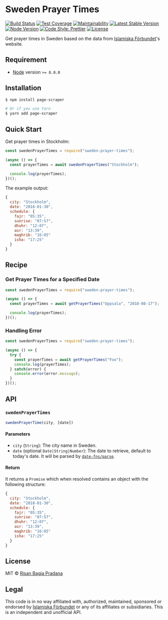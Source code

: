 # Sweden Prayer Times

[![Build Status](https://flat.badgen.net/travis/risan/sweden-prayer-times)](https://travis-ci.org/risan/sweden-prayer-times)
[![Test Coverage](https://flat.badgen.net/codeclimate/coverage/risan/sweden-prayer-times)](https://codeclimate.com/github/risan/sweden-prayer-times)
[![Maintainability](https://flat.badgen.net/codeclimate/maintainability/risan/sweden-prayer-times)](https://codeclimate.com/github/risan/sweden-prayer-times)
[![Latest Stable Version](https://flat.badgen.net/npm/v/sweden-prayer-times)](https://www.npmjs.com/package/sweden-prayer-times)
[![Node Version](https://flat.badgen.net/npm/node/sweden-prayer-times)](https://www.npmjs.com/package/sweden-prayer-times)
[![Code Style: Prettier](https://flat.badgen.net/badge/code%20style/prettier/ff69b4)](https://github.com/prettier/prettier)
[![License](https://flat.badgen.net/npm/license/sweden-prayer-times)](https://github.com/risan/sweden-prayer-times/blob/master/LICENSE)

Get prayer times in Sweden based on the data from [Islamiska Förbundet](http://www.islamiskaforbundet.se)'s website.

## Requirement

* [Node](https://nodejs.org/) version `>= 8.0.0`

## Installation

```bash
$ npm install page-scraper

# Or if you use Yarn
$ yarn add page-scraper
```

## Quick Start

Get prayer times in Stockholm:

```js
const swedenPrayerTimes = require("sweden-prayer-times");

(async () => {
  const prayerTimes = await swedenPrayerTimes("Stockholm");

  console.log(prayerTimes);
})();
```

The example output:

```js
{
  city: "Stockholm",
  date: "2018-01-30",
  schedule: {
    fajr: "05:35",
    sunrise: "07:57",
    dhuhr: "12:07",
    asr: "13:39",
    maghrib: "16:05"
    isha: "17:25"
  }
}
```

## Recipe

### Get Prayer Times for a Specified Date

```js
const swedenPrayerTimes = require("sweden-prayer-times");

(async () => {
  const prayerTimes = await getPrayerTimes("Uppsala", "2018-08-17");

  console.log(prayerTimes);
})();
```

### Handling Error

```js
const swedenPrayerTimes = require("sweden-prayer-times");

(async () => {
  try {
    const prayerTimes = await getPrayerTimes("Foo");
    console.log(prayerTimes);
  } catch(error) {
    console.error(error.message);
  }
})();
```

## API

### `swedenPrayerTimes`

```js
swedenPrayerTime(city, [date])
```

#### Parameters

* `city` (`String`): The city name in Sweden.
* `date` (optional `Date|String|Number`): The date to retrieve, default to today's date. It will be parsed by [`date-fns/parse`](https://date-fns.org/docs/parse).

#### Return

It returns a `Promise` which when resolved contains an object with the following structure:

```js
{
  city: "Stockholm",
  date: "2018-01-30",
  schedule: {
    fajr: "05:35",
    sunrise: "07:57",
    dhuhr: "12:07",
    asr: "13:39",
    maghrib: "16:05"
    isha: "17:25"
  }
}
```

## License

MIT © [Risan Bagja Pradana](https://bagja.net)

## Legal

This code is in no way affiliated with, authorized, maintained, sponsored or endorsed by [Islamiska Förbundet](http://www.islamiskaforbundet.se) or any of its affiliates or subsidiaries. This is an independent and unofficial API.
